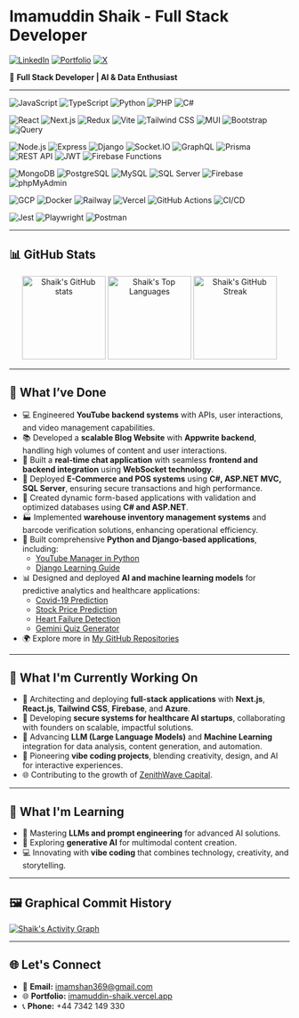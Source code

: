 # Imamuddin Shaik - Full Stack Developer

[![LinkedIn](https://img.shields.io/badge/LinkedIn-blue?style=flat-square&logo=linkedin)](https://www.linkedin.com/in/shaik-imam/)
[![Portfolio](https://img.shields.io/badge/Portfolio-003E6B?style=flat-square&logo=vercel)](https://imamuddin-shaik.vercel.app/)
[![X](https://img.shields.io/badge/X-000000?style=flat-square&logo=x&logoColor=white)](https://x.com/Imam_Shaik_)

🚀 **Full Stack Developer | AI & Data Enthusiast**

---

<!-- Programming Languages -->
![JavaScript](https://img.shields.io/badge/JavaScript-F7DF1E?style=for-the-badge&logo=javascript&logoColor=black)
![TypeScript](https://img.shields.io/badge/TypeScript-3178C6?style=for-the-badge&logo=typescript&logoColor=white)
![Python](https://img.shields.io/badge/Python-3776AB?style=for-the-badge&logo=python&logoColor=white)
![PHP](https://img.shields.io/badge/PHP-777BB4?style=for-the-badge&logo=php&logoColor=white)
![C#](https://img.shields.io/badge/C%23-239120?style=for-the-badge&logo=c-sharp&logoColor=white)

<!-- Frontend Frameworks & Libraries -->
![React](https://img.shields.io/badge/React-61DAFB?style=for-the-badge&logo=react&logoColor=black)
![Next.js](https://img.shields.io/badge/Next.js-000000?style=for-the-badge&logo=nextdotjs&logoColor=white)
![Redux](https://img.shields.io/badge/Redux-764ABC?style=for-the-badge&logo=redux&logoColor=white)
![Vite](https://img.shields.io/badge/Vite-646CFF?style=for-the-badge&logo=vite&logoColor=white)
![Tailwind CSS](https://img.shields.io/badge/Tailwind_CSS-38B2AC?style=for-the-badge&logo=tailwind-css&logoColor=white)
![MUI](https://img.shields.io/badge/MUI-007FFF?style=for-the-badge&logo=mui&logoColor=white)
![Bootstrap](https://img.shields.io/badge/Bootstrap-7952B3?style=for-the-badge&logo=bootstrap&logoColor=white)
![jQuery](https://img.shields.io/badge/jQuery-0769AD?style=for-the-badge&logo=jquery&logoColor=white)

<!-- Backend & APIs -->
![Node.js](https://img.shields.io/badge/Node.js-339933?style=for-the-badge&logo=node.js&logoColor=white)
![Express](https://img.shields.io/badge/Express.js-000000?style=for-the-badge&logo=express&logoColor=white)
![Django](https://img.shields.io/badge/Django-092E20?style=for-the-badge&logo=django&logoColor=white)
![Socket.IO](https://img.shields.io/badge/Socket.io-010101?style=for-the-badge&logo=socket.io&logoColor=white)
![GraphQL](https://img.shields.io/badge/GraphQL-E10098?style=for-the-badge&logo=graphql&logoColor=white)
![Prisma](https://img.shields.io/badge/Prisma-3982CE?style=for-the-badge&logo=prisma&logoColor=white)
![REST API](https://img.shields.io/badge/REST--API-FF6F00?style=for-the-badge&logo=api&logoColor=white)
![JWT](https://img.shields.io/badge/JWT-000000?style=for-the-badge&logo=jsonwebtokens&logoColor=white)
![Firebase Functions](https://img.shields.io/badge/Firebase_Functions-FFCA28?style=for-the-badge&logo=firebase&logoColor=black)

<!-- Databases -->
![MongoDB](https://img.shields.io/badge/MongoDB-47A248?style=for-the-badge&logo=mongodb&logoColor=white)
![PostgreSQL](https://img.shields.io/badge/PostgreSQL-4169E1?style=for-the-badge&logo=postgresql&logoColor=white)
![MySQL](https://img.shields.io/badge/MySQL-4479A1?style=for-the-badge&logo=mysql&logoColor=white)
![SQL Server](https://img.shields.io/badge/SQL_Server-CC2927?style=for-the-badge&logo=microsoft-sql-server&logoColor=white)
![Firebase](https://img.shields.io/badge/Firebase-FFCA28?style=for-the-badge&logo=firebase&logoColor=black)
![phpMyAdmin](https://img.shields.io/badge/phpMyAdmin-F8952D?style=for-the-badge&logo=phpmyadmin&logoColor=white)

<!-- Cloud & DevOps -->
![GCP](https://img.shields.io/badge/GCP-4285F4?style=for-the-badge&logo=google-cloud&logoColor=white)
![Docker](https://img.shields.io/badge/Docker-2496ED?style=for-the-badge&logo=docker&logoColor=white)
![Railway](https://img.shields.io/badge/Railway-0B0D0E?style=for-the-badge&logo=railway&logoColor=white)
![Vercel](https://img.shields.io/badge/Vercel-000000?style=for-the-badge&logo=vercel&logoColor=white)
![GitHub Actions](https://img.shields.io/badge/GitHub_Actions-2088FF?style=for-the-badge&logo=github-actions&logoColor=white)
![CI/CD](https://img.shields.io/badge/CI/CD-0A0A0A?style=for-the-badge&logo=git&logoColor=white)

<!-- Testing & Tools -->
![Jest](https://img.shields.io/badge/Jest-C21325?style=for-the-badge&logo=jest&logoColor=white)
![Playwright](https://img.shields.io/badge/Playwright-2EAD33?style=for-the-badge&logo=playwright&logoColor=white)
![Postman](https://img.shields.io/badge/Postman-FF6C37?style=for-the-badge&logo=postman&logoColor=white)

---

## 📊 **GitHub Stats**

<div align="center">
  <img height="150" src="https://github-readme-stats.vercel.app/api?username=Shaik-36&show_icons=true&theme=radical" alt="Shaik's GitHub stats" />
  <img height="150" src="https://github-readme-stats.vercel.app/api/top-langs/?username=Shaik-36&layout=compact&theme=react&langs_count=6" alt="Shaik's Top Languages" />
  <img height="150" src="https://github-readme-streak-stats.herokuapp.com?user=Shaik-36&theme=radical" alt="Shaik's GitHub Streak" />
</div>

---

## 🚀 **What I’ve Done**
- 💻 Engineered **YouTube backend systems** with APIs, user interactions, and video management capabilities.
- 📚 Developed a **scalable Blog Website** with **Appwrite backend**, handling high volumes of content and user interactions.
- 💬 Built a **real-time chat application** with seamless **frontend and backend integration** using **WebSocket technology**.
- 🏪 Deployed **E-Commerce and POS systems** using **C#, ASP.NET MVC, SQL Server**, ensuring secure transactions and high performance.
- 📑 Created dynamic form-based applications with validation and optimized databases using **C# and ASP.NET**.
- 🏭 Implemented **warehouse inventory management systems** and barcode verification solutions, enhancing operational efficiency.
- 🐍 Built comprehensive **Python and Django-based applications**, including:
  - [YouTube Manager in Python](https://github.com/Shaik-36/youtube-manager)
  - [Django Learning Guide](https://github.com/Shaik-36/django-learn)
- 📊 Designed and deployed **AI and machine learning models** for predictive analytics and healthcare applications:
  - [Covid-19 Prediction](https://github.com/Shaik-36/Covid-19-Prediction-using-Machine-Learning)
  - [Stock Price Prediction](https://github.com/Shaik-36/stock-price-prediction-dissertation)
  - [Heart Failure Detection](https://github.com/Shaik-36/heartfailure-detection)
  - [Gemini Quiz Generator](https://github.com/Shaik-36/Gemini-Quiz-Generator)
- 🌍 Explore more in [My GitHub Repositories](https://github.com/Shaik-36)

---

## 🚧 **What I'm Currently Working On**
- 🔨 Architecting and deploying **full-stack applications** with **Next.js**, **React.js**, **Tailwind CSS**, **Firebase**, and **Azure**.
- 🏥 Developing **secure systems for healthcare AI startups**, collaborating with founders on scalable, impactful solutions.
- 🤖 Advancing **LLM (Large Language Models)** and **Machine Learning** integration for data analysis, content generation, and automation.
- 🎨 Pioneering **vibe coding projects**, blending creativity, design, and AI for interactive experiences.
- 🌐 Contributing to the growth of [ZenithWave Capital](https://www.zenithwavecapital.com).

---

## 🌱 **What I'm Learning**
- 🤖 Mastering **LLMs and prompt engineering** for advanced AI solutions.
- 📝 Exploring **generative AI** for multimodal content creation.
- 💻 Innovating with **vibe coding** that combines technology, creativity, and storytelling.


---

## 🖼️ **Graphical Commit History**
[![Shaik's Activity Graph](https://github-readme-activity-graph.vercel.app/graph?username=Shaik-36&theme=react-dark)](https://github.com/Shaik-36)

---

## 🌐 **Let's Connect**
- 📧 **Email:** imamshan369@gmail.com
- 🌐 **Portfolio:** [imamuddin-shaik.vercel.app](https://imamuddin-shaik.vercel.app/)
- 📞 **Phone:** +44 7342 149 330
